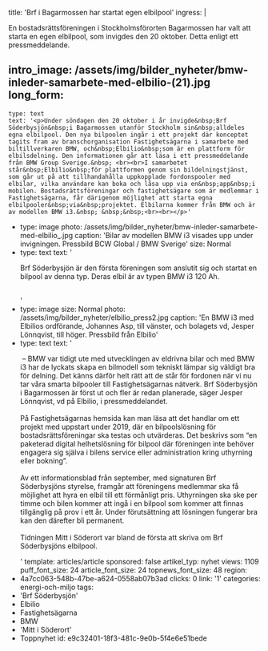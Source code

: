 title: 'Brf i Bagarmossen har startat egen elbilpool'
ingress: |
  <p>En bostadsrättsföreningen i Stockholmsförorten Bagarmossen har valt att starta en egen elbilpool, som invigdes den 20 oktober. Detta enligt ett pressmeddelande.
  </p>
  
intro_image: /assets/img/bilder_nyheter/bmw-inleder-samarbete-med-elbilio-(21).jpg
long_form:
  -
    type: text
    text: '<p>Under söndagen den 20 oktober i år invigde&nbsp;Brf Söderbysjön&nbsp;i Bagarmossen utanför Stockholm sin&nbsp;alldeles egna elbilpool. Den nya bilpoolen ingår i ett projekt där konceptet tagits fram av branschorganisation Fastighetsägarna i samarbete med biltillverkaren BMW, och&nbsp;Elbilio&nbsp;som är en plattform för elbilsdelning. Den informationen går att läsa i ett pressmeddelande från BMW Group Sverige.&nbsp; <br><br>I samarbetet står&nbsp;Elbilio&nbsp;för plattformen genom sin bildelningstjänst, som går ut på att tillhandahålla uppkopplade fordonspooler med elbilar, vilka användare kan boka och låsa upp via en&nbsp;app&nbsp;i mobilen. Bostadsrättsföreningar och fastighetsägare som är medlemmar i Fastighetsägarna, får därigenom möjlighet att starta egna elbilpooler&nbsp;via&nbsp;projektet. Elbilarna kommer från BMW och är av modellen BMW i3.&nbsp; &nbsp;&nbsp;<br><br></p>'
  -
    type: image
    photo: /assets/img/bilder_nyheter/bmw-inleder-samarbete-med-elbilio_.jpg
    caption: 'Bilar av modellen BMW i3 visades upp under invigningen. Pressbild BCW Global / BMW Sverige'
    size: Normal
  -
    type: text
    text: '<p>Brf Söderbysjön är den första föreningen som anslutit sig och startat en bilpool av denna typ. Deras elbil är av typen BMW i3 120 Ah.<br><br></p>'
  -
    type: image
    size: Normal
    photo: /assets/img/bilder_nyheter/elbilio_press2.jpg
    caption: 'En BMW i3 med Elbilios ordförande, Johannes Asp, till vänster, och bolagets vd, Jesper Lönnqvist, till höger. Pressbild från Elbilio'
  -
    type: text
    text: '<p>&nbsp;– BMW var tidigt ute med utvecklingen av eldrivna bilar och med BMW i3 har de lyckats skapa en bilmodell som tekniskt lämpar sig väldigt bra för delning. Det känns därför helt rätt att de står för fordonen när vi nu tar våra smarta bilpooler till Fastighetsägarnas nätverk. Brf&nbsp;Söderbysjön i Bagarmossen är först ut och fler är redan planerade, säger Jesper Lönnqvist, vd på&nbsp;Elbilio, i pressmeddelandet. <br><br>På Fastighetsägarnas hemsida kan man läsa att det handlar om ett projekt med uppstart under 2019, där en bilpoolslösning för bostadsrättsföreningar ska testas och utvärderas. Det beskrivs som “en paketerad digital helhetslösning för&nbsp;bilpool&nbsp;där föreningen inte behöver engagera sig själva i bilens service eller administration kring uthyrning eller bokning”. <br><br>Av ett informationsblad från september, med signaturen Brf Söderbysjöns styrelse, framgår att föreningens medlemmar ska få möjlighet att hyra en elbil till ett förmånligt pris. Uthyrningen ska ske per timme och bilen kommer att ingå i en&nbsp;bilpool&nbsp;som kommer att finnas tillgänglig på prov i ett år. Under förutsättning att lösningen fungerar bra kan den därefter bli permanent.<br><br>Tidningen Mitt i Söderort var bland de första att skriva om&nbsp;Brf Söderbysjöns elbilpool.</p>'
template: articles/article
sponsored: false
artikel_typ: nyhet
views: 1109
puff_font_size: 24
article_font_size: 24
topnews_font_size: 48
region:
  - 4a7cc063-548b-47be-a624-0558ab07b3ad
clicks: 0
link: '1'
categories: energi-och-miljo
tags:
  - 'Brf Söderbysjön'
  - Elbilio
  - Fastighetsägarna
  - BMW
  - 'Mitt i Söderort'
  - Toppnyhet
id: e9c32401-18f3-481c-9e0b-5f4e6e51bede
